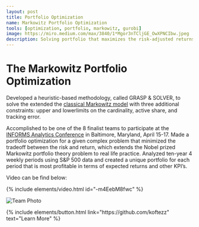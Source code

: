 ```yaml
---
layout: post
title: Portfolio Optimization
name: Markowitz Portfolio Optimization
tools: [optimization, portfolio, markowitz, gurobi]
image: https://miro.medium.com/max/3840/1*Mgor3nTCljGE_OwXPNCIbw.jpeg
description: Solving portfolio that maximizes the risk-adjusted returns by extending the classical Markowitz mean–variance model.
---
```


# The Markowitz Portfolio Optimization

Developed a heuristic-based methodology, called GRASP & SOLVER, to solve the extended the
[classical Markowitz model](https://onlinelibrary.wiley.com/doi/abs/10.1111/j.1540-6261.1952.tb01525.x ) with three additional constraints: upper and lowerlimits on the cardinality, active share, and tracking error.

Accomplished to be one of the 8 finalist teams to participate at the 
[INFORMS Analytics Conference](https://connect.informs.org/oratc/past-competitions/2018/home2018) in Baltimore, Maryland, April 15-17. Made a portfolio optimization for a given complex problem that minimized the tradeoff between the risk and return, which extends the Nobel prized Markowitz portfolio theory problem to real life practice. Analyzed ten-year 4 weekly periods using S&P 500 data and created a unique portfolio for each period that is most profitable in terms of expected returns and other KPI’s.

Video can be find below:

{% include elements/video.html id="-m4EebM8fwc" %}

![Team Photo](https://imgur.com/a/tFzd4Hy "Team Image")

<p class="text-center">
{% include elements/button.html link="https://github.com/koftezz" text="Learn More" %}
</p>
